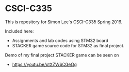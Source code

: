 # CSCI-C335
This is repository for Simon Lee's CSCI-C335 Spring 2016.

Included here:
* Assignments and lab codes using STM32 board 
* STACKER game source code for STM32 as final project.

Demo of my final project STACKER game can be seen on
* https://youtu.be/otXZW6CGeOg